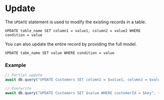 # Update

The `UPDATE` statement is used to modify the existing records in a table.
```
UPDATE table_name SET column1 = value1, column2 = value2 WHERE condition = value
```

You can also update the entire record by providing the full model.

```
UPDATE tabe_name SET value WHERE condition = value
```

### Example

```typescript
// Partial update
await db.query("UPDATE Customers SET column1 = $value1, column2 = $value2 WHERE customerId = $key", { value1: "new value", value2: false, key: 4, });

// Overwrite
await db.query("UPDATE Customers SET $value WHERE customerId = $key", { value: {/*...snip...*/}, key: 4, });
```